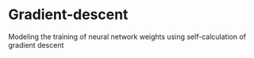 # Gradient-descent
Modeling the training of neural network weights using self-calculation of gradient descent

